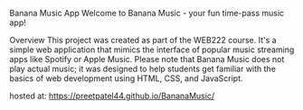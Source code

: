 Banana Music App
Welcome to Banana Music - your fun time-pass music app!

Overview
This project was created as part of the WEB222 course.
It's a simple web application that mimics the interface of popular music 
streaming apps like Spotify or Apple Music. Please note that Banana Music 
does not play actual music; it was designed to help students get familiar 
with the basics of web development using HTML, CSS, and JavaScript.

hosted at: https://preetpatel44.github.io/BananaMusic/

